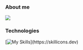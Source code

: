 ### About me
<a href="https://github.com/MicheleRabesco/github-readme-stats">
  <img align="center" src="https://github-readme-stats-nu-self-16.vercel.app/api?username=MicheleRabesco&count_private=true&show_icons=true&theme=gruvbox" />
</a>

### Technologies
[![My Skills](https://skillicons.dev/icons?i=idea,eclipse,vscode,androidstudio,mysql,mongodb,raspberrypi,arduino,)](https://skillicons.dev)
###
<!---
### Languages
[![My Skills](https://skillicons.dev/icons?i=java,c,cpp,html,)](https://skillicons.dev)
###
<!--- 
### Social Media
<p>
<a href="https://www.linkedin.com/in/michelerabesco/">
    <img height="50" src="https://skillicons.dev/icons?i=linkedin,https://skillicons.dev"/>
</a>
<a href="https://www.instagram.com/michelerabesco/">
    <img height="50" src="https://skillicons.dev/icons?i=instagram,https://skillicons.dev"/>
</a>
</p>


<!---
Maybe when I'll use more languages

![Top Langs](https://github-readme-stats-nu-self-16.vercel.app/api/top-langs/?username=MicheleRabesco&layout=compact)
--->


<!--- 

Just for links

[![GitHub](icons/github.png)](https://github.com/MicheleRabesco)
[![LinkedIn](icons/linkedin.png)](https://www.linkedin.com/in/michelerabesco/)
[![Twitter](icons/twitter.png)](https://twitter.com/thatkindofmike)
[![Instagram](icons/instagram.png)](https://www.instagram.com/michelerabesco/)
[![Facebook](icons/facebook.png)](https://www.facebook.com/MicheleRabesco16/)
--->


<!--- 
This works, I have to find a way to fix it

**Social Media:**

<a href="https://www.linkedin.com/in/michelerabesco/">
    <img height="50" src="https://cdn2.iconfinder.com/data/icons/social-icon-3/512/social_style_3_in-306.png"/>
</a>
--->

<!---
### Wakatime Stats
<a href="https://github.com/MicheleRabesco/github-readme-stats">
  <img align="center" src="https://github-readme-stats-nu-self-16.vercel.app/api/wakatime?username=@MicheleRabesco"/>
</a>

--->